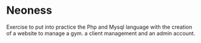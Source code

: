 # Neoness
Exercise to put into practice the Php and Mysql language with the creation of a website to manage a gym. a client management and an admin account.
